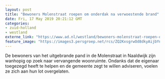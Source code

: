 ```yaml
---
layout: post
title: "Bewoners Molenstraat roepen om onderdak na verwoestende brand"
date: Fri, 17 May 2019 20:21:12 GMT
categories: 
- zuid-holland 
- westland 
externe_link: "https://www.ad.nl/westland/bewoners-molenstraat-roepen-om-onderdak-na-verwoestende-brand~ac1c1764/"
feature_image: "https://images3.persgroep.net/rcs/ZQ2KxsgrwOd8dkyAijbYnG8CVOs/diocontent/148523133/_fitwidth/400/?appId=21791a8992982cd8da851550a453bd7f&quality=0.7"
---
```


De bewoners van het uitgebrande pand in de Molenstraat in Naaldwijk zijn wanhopig op zoek naar vervangende woonruimte. Ondanks dat de eigenaar toegezegd heeft te helpen en de gemeente zegt te willen adviseren, voelen ze zich aan hun lot overgelaten.
